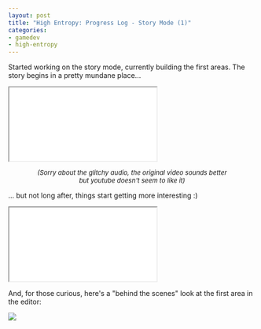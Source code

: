 ```yaml
---
layout: post
title: "High Entropy: Progress Log - Story Mode (1)"
categories:
- gamedev
- high-entropy
---
```


<p>Started working on the story mode, currently building the first areas. The story begins in a pretty mundane place...</p>
<div class="iframe-container">
<iframe allowfullscreen src="//www.youtube.com/embed/9TVdVUOGn_Q"></iframe>
</div>
<p style="font-size: small;text-align: center;"><em>(Sorry about the glitchy audio, the original video sounds better<br>but youtube doesn't seem to like it)</em><br></p>
<p>... but not long after, things start getting more interesting :)</p>
<div class="iframe-container">
<iframe allowfullscreen src="//www.youtube.com/embed/H79iWS0EmPQ"></iframe>
</div>
<p>And, for those curious, here's a "behind the scenes" look at the first area in the editor:</p>
<p><img src="https://img.itch.zone/aW1nLzIxODkzNjQuanBn/original/1j0eEu.jpg"><br></p>

